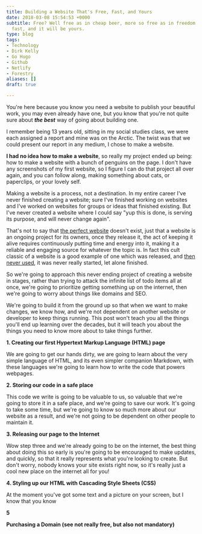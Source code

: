 ```yaml
---
title: Building a Website That's Free, Fast, and Yours
date: 2018-03-08 15:54:53 +0000
subtitle: Free? Well free as in cheap beer, more so free as in freedom. It will be
  fast, and it will be yours.
type: blog
tags:
- Technology
- Dirk Kelly
- Go Hugo
- Github
- Netlify
- Forestry
aliases: []
draft: true

---
```

You're here because you know you need a website to publish your beautiful work, you may even already have one, but you know that you're not quite sure about **_the best_** way of going about building one.

I remember being 13 years old, sitting in my social studies class, we were each assigned a report and mine was on the Arctic. The twist was that we could present our report in any medium, I chose to make a website.

**I had no idea how to make a website**, so really my project ended up being: how to make a website with a bunch of penguins on the page. I don't have any screenshots of my first website, so I figure I can do that project all over again, and you can follow along, making something about cats, or paperclips, or your lovely self.

Making a website is a process, not a destination. In my entire career I've never finished creating a website; sure I've finished working on websites and I've worked on websites for groups or ideas that finished existing. But I've never created a website where I could say "yup this is done, is serving its purpose, and will never change again".

That's not to say that [the perfect website](https://www.warnerbros.com/archive/spacejam/movie/jam.htm "Space Jam Website") doesn't exist, just that a website is an ongoing project for its owners, once they release it, the act of keeping it alive requires continuously putting time and energy into it, making it a reliable and engaging source for whatever the topic is. In fact this cult classic of a website is a good example of one which was released, and [then never used](https://www.warnerbros.com/archive/spacejam/movie/cmp/pressbox/pressboxframes.html), it was never really started, let alone finished.

So we're going to approach this never ending project of creating a website in stages, rather than trying to attack the infinite list of todo items all at once, we're going to prioritize getting something up on the internet, then we're going to worry about things like domains and SEO.

We're going to build it from the ground up so that when we want to make changes, we know how, and we're not dependent on another website or developer to keep things running. This post won't teach you all the things you'll end up learning over the decades, but it will teach you about the things you need to know more about to take things further.

**1. Creating our first Hypertext Markup Language (HTML) page**

We are going to get our hands dirty, we are going to learn about the very simple language of HTML, and its even simpler companion Markdown, with these languages we're going to learn how to write the code that powers webpages.

**2. Storing our code in a safe place**

This code we write is going to be valuable to us, so valuable that we're going to store it in a safe place, and we're going to save our work. It's going to take some time, but we're going to know so much more about our website as a result, and we're not going to be dependent on other people to maintain it.

**3. Releasing our page to the Internet**

Wow step three and we're already going to be on the internet, the best thing about doing this so early is you're going to be encouraged to make updates, and quickly, so that it really represents what you're looking to create. But don't worry, nobody knows your site exists right now, so it's really just a cool new place on the internet all for you!

**4. Styling up our HTML with Cascading Style Sheets (CSS)**

At the moment you've got some text and a picture on your screen, but  I know that you know

**5**

**Purchasing a Domain (see not really free, but also not mandatory)**
